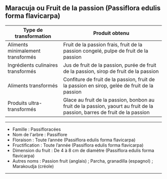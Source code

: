 ## Maracuja ou Fruit de la passion (Passiflora edulis forma flavicarpa)

| **Type de transformation**         | **Produit obtenu**                                                                                                        |
| ---------------------------------- | ------------------------------------------------------------------------------------------------------------------------- |
| Aliments minimalement transformés  | Fruit de la passion frais, fruit de la passion congelé, pulpe de fruit de la passion                                      |
| Ingrédients culinaires transformés | Jus de fruit de la passion, purée de fruit de la passion, sirop de fruit de la passion                                    |
| Aliments transformés               | Confiture de fruit de la passion, fruit de la passion en sirop, gelée de fruit de la passion                              |
| Produits ultra-transformés         | Glace au fruit de la passion, bonbon au fruit de la passion, yaourt au fruit de la passion, barres de fruit de la passion |

---

- Famille : Passifloracées
- Nom de l'arbre : Passiflore
- Floraison : Toute l’année (Passiflora edulis forma flavicarpa)
- Fructification : Toute l’année (Passiflora edulis forma flavicarpa)
- Dimension du fruit : De 4 à 8 cm de diamètre (Passiflora edulis forma flavicarpa)
- Autres noms : Passion fruit (anglais) ; Parcha, granadilla (espagnol) ; Marakoudja (créole)

---

